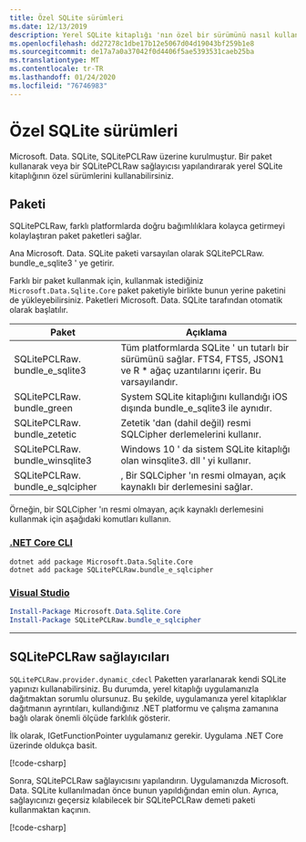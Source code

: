 ```yaml
---
title: Özel SQLite sürümleri
ms.date: 12/13/2019
description: Yerel SQLite kitaplığı 'nın özel bir sürümünü nasıl kullanacağınızı öğrenin.
ms.openlocfilehash: dd27278c1dbe17b12e5067d04d19043bf259b1e8
ms.sourcegitcommit: de17a7a0a37042f0d4406f5ae5393531caeb25ba
ms.translationtype: MT
ms.contentlocale: tr-TR
ms.lasthandoff: 01/24/2020
ms.locfileid: "76746983"
---
```

# <a name="custom-sqlite-versions"></a>Özel SQLite sürümleri

Microsoft. Data. SQLite, SQLitePCLRaw üzerine kurulmuştur. Bir paket kullanarak veya bir SQLitePCLRaw sağlayıcısı yapılandırarak yerel SQLite kitaplığının özel sürümlerini kullanabilirsiniz.

## <a name="bundles"></a>Paketi

SQLitePCLRaw, farklı platformlarda doğru bağımlılıklara kolayca getirmeyi kolaylaştıran paket paketleri sağlar.

Ana Microsoft. Data. SQLite paketi varsayılan olarak SQLitePCLRaw. bundle_e_sqlite3 ' ye getirir.

Farklı bir paket kullanmak için, kullanmak istediğiniz `Microsoft.Data.Sqlite.Core` paket paketiyle birlikte bunun yerine paketini de yükleyebilirsiniz. Paketleri Microsoft. Data. SQLite tarafından otomatik olarak başlatılır.

| Paket | Açıklama |
| --- | --- |
| SQLitePCLRaw. bundle_e_sqlite3 | Tüm platformlarda SQLite ' un tutarlı bir sürümünü sağlar. FTS4, FTS5, JSON1 ve R * ağaç uzantılarını içerir. Bu varsayılandır. |
| SQLitePCLRaw. bundle_green | System SQLite kitaplığını kullandığı iOS dışında bundle_e_sqlite3 ile aynıdır. |
| SQLitePCLRaw. bundle_zetetic | Zetetik 'dan (dahil değil) resmi SQLCipher derlemelerini kullanır. |
| SQLitePCLRaw. bundle_winsqlite3 | Windows 10 ' da sistem SQLite kitaplığı olan winsqlite3. dll ' yi kullanır. |
| SQLitePCLRaw. bundle_e_sqlcipher | , Bir SQLCipher 'ın resmi olmayan, açık kaynaklı bir derlemesini sağlar. |

Örneğin, bir SQLCipher 'ın resmi olmayan, açık kaynaklı derlemesini kullanmak için aşağıdaki komutları kullanın.

### <a name="net-core-cli"></a>[.NET Core CLI](#tab/netcore-cli)

```dotnetcli
dotnet add package Microsoft.Data.Sqlite.Core
dotnet add package SQLitePCLRaw.bundle_e_sqlcipher
```

### <a name="visual-studio"></a>[Visual Studio](#tab/visual-studio)

``` PowerShell
Install-Package Microsoft.Data.Sqlite.Core
Install-Package SQLitePCLRaw.bundle_e_sqlcipher
```

---

## <a name="sqlitepclraw-providers"></a>SQLitePCLRaw sağlayıcıları

`SQLitePCLRaw.provider.dynamic_cdecl` Paketten yararlanarak kendi SQLite yapınızı kullanabilirsiniz. Bu durumda, yerel kitaplığı uygulamanızla dağıtmaktan sorumlu olursunuz. Bu şekilde, uygulamanıza yerel kitaplıklar dağıtmanın ayrıntıları, kullandığınız .NET platformu ve çalışma zamanına bağlı olarak önemli ölçüde farklılık gösterir.

İlk olarak, IGetFunctionPointer uygulamanız gerekir. Uygulama .NET Core üzerinde oldukça basit.

[!code-csharp[](../../../../samples/snippets/standard/data/sqlite/SystemLibrarySample/Program.cs?name=snippet_NativeLibraryAdapter)]

Sonra, SQLitePCLRaw sağlayıcısını yapılandırın. Uygulamanızda Microsoft. Data. SQLite kullanılmadan önce bunun yapıldığından emin olun. Ayrıca, sağlayıcınızı geçersiz kılabilecek bir SQLitePCLRaw demeti paketi kullanmaktan kaçının.

[!code-csharp[](../../../../samples/snippets/standard/data/sqlite/SystemLibrarySample/Program.cs?name=snippet_SetProvider)]
